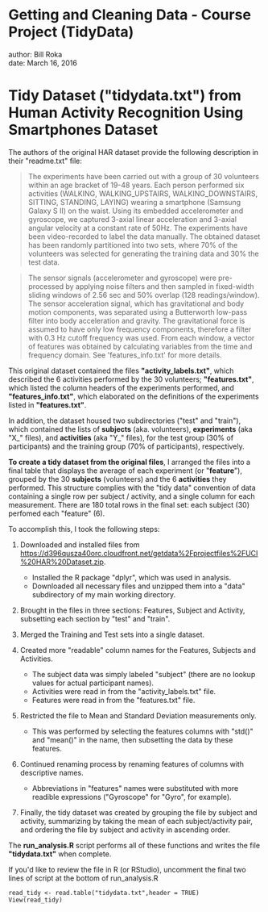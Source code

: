 # Getting and Cleaning Data - Course Project (TidyData)

author: Bill Roka    
date: March 16, 2016


# Tidy Dataset ("tidydata.txt") from Human Activity Recognition Using Smartphones Dataset

The authors of the original HAR dataset provide the following description in their "readme.txt" file:

> The experiments have been carried out with a group of 30 volunteers within an age bracket of 19-48 years. Each person performed six activities (WALKING, WALKING_UPSTAIRS, WALKING_DOWNSTAIRS, SITTING, STANDING, LAYING) wearing a smartphone (Samsung Galaxy S II) on the waist. Using its embedded accelerometer and gyroscope, we captured 3-axial linear acceleration and 3-axial angular velocity at a constant rate of 50Hz. The experiments have been video-recorded to label the data manually. The obtained dataset has been randomly partitioned into two sets, where 70% of the volunteers was selected for generating the training data and 30% the test data. 

> The sensor signals (accelerometer and gyroscope) were pre-processed by applying noise filters and then sampled in fixed-width sliding windows of 2.56 sec and 50% overlap (128 readings/window). The sensor acceleration signal, which has gravitational and body motion components, was separated using a Butterworth low-pass filter into body acceleration and gravity. The gravitational force is assumed to have only low frequency components, therefore a filter with 0.3 Hz cutoff frequency was used. From each window, a vector of features was obtained by calculating variables from the time and frequency domain. See 'features_info.txt' for more details. 

This original dataset contained the files **"activity_labels.txt"**, which described the 6 activities performed by the 30 volunteers; **"features.txt"**, which listed the column headers of the experiments performed, and **"features_info.txt"**, which elaborated on the definitions of the experiments listed in **"features.txt"**.  

In addition, the dataset housed two subdirectories ("test" and "train"), which contained the lists of **subjects** (aka. volunteers), **experiments** (aka "X_" files), and **activities** (aka "Y_" files), for the test group (30% of participants) and the training group (70% of participants), respectively.

**To create a tidy dataset from the original files**, I arranged the files into a final table that displays the average of each experiment (or "**feature**"), grouped by the 30 **subjects** (volunteers) and the 6 **activities** they performed. This structure complies with the "tidy data" convention of data containing a single row per subject / activity, and a single column for each measurement. There are 180 total rows in the final set: each subject (30) perfomed each "feature" (6).



To accomplish this, I took the following steps:

1. Downloaded and installed files from <https://d396qusza40orc.cloudfront.net/getdata%2Fprojectfiles%2FUCI%20HAR%20Dataset.zip>.
    + Installed the R package "dplyr", which was used in analysis.
    + Downloaded all necessary files and unzipped them into a "data" subdirectory of my main working directory.

2. Brought in the files in three sections: Features, Subject and Activity, subsetting each section by "test" and "train".

3. Merged the Training and Test sets into a single dataset.

4. Created more "readable" column names for the Features, Subjects and Activities.
    + The subject data was simply labeled "subject" (there are no lookup values for actual participant names).
    + Activities were read in from the "activity_labels.txt" file.
    + Features were read in from the "features.txt" file.  
   
5. Restricted the file to Mean and Standard Deviation measurements only.
    + This was performed by selecting the features columns with "std()" and "mean()" in the name, then subsetting the data by these features.

6. Continued renaming process by renaming features of columns with descriptive names.
    + Abbreviations in "features" names were substituted with more readible expressions ("Gyroscope" for "Gyro", for example).
   
7. Finally, the tidy dataset was created by grouping the file by subject and activity, summarizing by taking the mean of each subject/activity pair, 
    and ordering the file by subject and activity in ascending order.
   
The **run_analysis.R** script performs all of these functions and writes the file **"tidydata.txt"** when complete.

If you'd like to review the file in R (or RStudio), uncomment the final two lines of script at the bottom of run_analysis.R

```{r, eval=FALSE}
read_tidy <- read.table("tidydata.txt",header = TRUE)
View(read_tidy)
```





